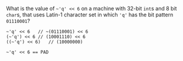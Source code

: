 What is the value of `~'q' << 6` on a machine with 32-bit `int`s and 8 bit `char`s, that uses Latin-1 character set in which `'q'` has the bit pattern `01110001`?

```
~'q' << 6   // ~(01110001) << 6
(~'q') << 6 // (10001110) << 6
((~'q') << 6)   // (10000000)
```
`~'q' << 6 == PAD`
